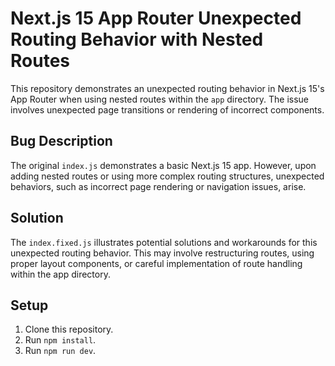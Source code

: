 # Next.js 15 App Router Unexpected Routing Behavior with Nested Routes

This repository demonstrates an unexpected routing behavior in Next.js 15's App Router when using nested routes within the `app` directory. The issue involves unexpected page transitions or rendering of incorrect components.

## Bug Description

The original `index.js` demonstrates a basic Next.js 15 app. However, upon adding nested routes or using more complex routing structures, unexpected behaviors, such as incorrect page rendering or navigation issues, arise.

## Solution

The `index.fixed.js` illustrates potential solutions and workarounds for this unexpected routing behavior.  This may involve restructuring routes, using proper layout components, or careful implementation of route handling within the app directory.

## Setup

1. Clone this repository.
2. Run `npm install`.
3. Run `npm run dev`.
